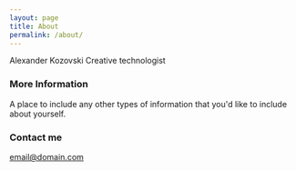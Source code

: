 ```yaml
---
layout: page
title: About
permalink: /about/
---
```


Alexander Kozovski
Creative technologist

### More Information

A place to include any other types of information that you'd like to include about yourself.

### Contact me

[email@domain.com](mailto:kozovski.a@gmail.com)
